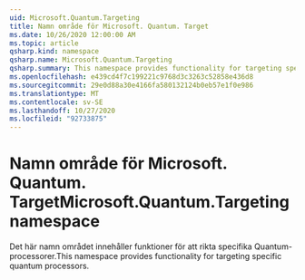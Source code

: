 ```yaml
---
uid: Microsoft.Quantum.Targeting
title: Namn område för Microsoft. Quantum. Target
ms.date: 10/26/2020 12:00:00 AM
ms.topic: article
qsharp.kind: namespace
qsharp.name: Microsoft.Quantum.Targeting
qsharp.summary: This namespace provides functionality for targeting specific quantum processors.
ms.openlocfilehash: e439cd4f7c199221c9768d3c3263c52858e436d8
ms.sourcegitcommit: 29e0d88a30e4166fa580132124b0eb57e1f0e986
ms.translationtype: MT
ms.contentlocale: sv-SE
ms.lasthandoff: 10/27/2020
ms.locfileid: "92733875"
---
```

# <a name="microsoftquantumtargeting-namespace"></a><span data-ttu-id="4a6f4-102">Namn område för Microsoft. Quantum. Target</span><span class="sxs-lookup"><span data-stu-id="4a6f4-102">Microsoft.Quantum.Targeting namespace</span></span>

<span data-ttu-id="4a6f4-103">Det här namn området innehåller funktioner för att rikta specifika Quantum-processorer.</span><span class="sxs-lookup"><span data-stu-id="4a6f4-103">This namespace provides functionality for targeting specific quantum processors.</span></span>

